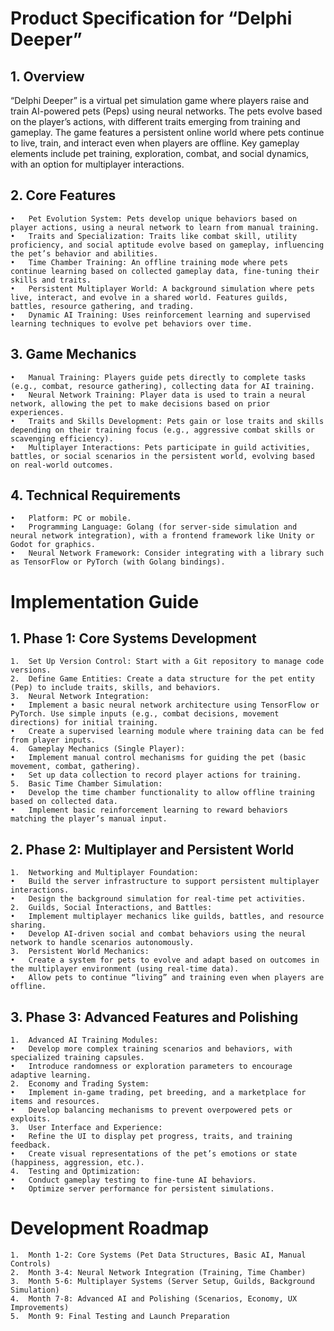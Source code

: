# Product Specification for “Delphi Deeper”

## 1. Overview

“Delphi Deeper” is a virtual pet simulation game where players raise and train AI-powered pets (Peps) using neural networks. The pets evolve based on the player’s actions, with different traits emerging from training and gameplay. The game features a persistent online world where pets continue to live, train, and interact even when players are offline. Key gameplay elements include pet training, exploration, combat, and social dynamics, with an option for multiplayer interactions.

## 2. Core Features

	•	Pet Evolution System: Pets develop unique behaviors based on player actions, using a neural network to learn from manual training.
	•	Traits and Specialization: Traits like combat skill, utility proficiency, and social aptitude evolve based on gameplay, influencing the pet’s behavior and abilities.
	•	Time Chamber Training: An offline training mode where pets continue learning based on collected gameplay data, fine-tuning their skills and traits.
	•	Persistent Multiplayer World: A background simulation where pets live, interact, and evolve in a shared world. Features guilds, battles, resource gathering, and trading.
	•	Dynamic AI Training: Uses reinforcement learning and supervised learning techniques to evolve pet behaviors over time.

## 3. Game Mechanics

	•	Manual Training: Players guide pets directly to complete tasks (e.g., combat, resource gathering), collecting data for AI training.
	•	Neural Network Training: Player data is used to train a neural network, allowing the pet to make decisions based on prior experiences.
	•	Traits and Skills Development: Pets gain or lose traits and skills depending on their training focus (e.g., aggressive combat skills or scavenging efficiency).
	•	Multiplayer Interactions: Pets participate in guild activities, battles, or social scenarios in the persistent world, evolving based on real-world outcomes.

## 4. Technical Requirements

	•	Platform: PC or mobile.
	•	Programming Language: Golang (for server-side simulation and neural network integration), with a frontend framework like Unity or Godot for graphics.
	•	Neural Network Framework: Consider integrating with a library such as TensorFlow or PyTorch (with Golang bindings).

# Implementation Guide

## 1. Phase 1: Core Systems Development

	1.	Set Up Version Control: Start with a Git repository to manage code versions.
	2.	Define Game Entities: Create a data structure for the pet entity (Pep) to include traits, skills, and behaviors.
	3.	Neural Network Integration:
	•	Implement a basic neural network architecture using TensorFlow or PyTorch. Use simple inputs (e.g., combat decisions, movement directions) for initial training.
	•	Create a supervised learning module where training data can be fed from player inputs.
	4.	Gameplay Mechanics (Single Player):
	•	Implement manual control mechanisms for guiding the pet (basic movement, combat, gathering).
	•	Set up data collection to record player actions for training.
	5.	Basic Time Chamber Simulation:
	•	Develop the time chamber functionality to allow offline training based on collected data.
	•	Implement basic reinforcement learning to reward behaviors matching the player’s manual input.

## 2. Phase 2: Multiplayer and Persistent World

	1.	Networking and Multiplayer Foundation:
	•	Build the server infrastructure to support persistent multiplayer interactions.
	•	Design the background simulation for real-time pet activities.
	2.	Guilds, Social Interactions, and Battles:
	•	Implement multiplayer mechanics like guilds, battles, and resource sharing.
	•	Develop AI-driven social and combat behaviors using the neural network to handle scenarios autonomously.
	3.	Persistent World Mechanics:
	•	Create a system for pets to evolve and adapt based on outcomes in the multiplayer environment (using real-time data).
	•	Allow pets to continue “living” and training even when players are offline.

## 3. Phase 3: Advanced Features and Polishing

	1.	Advanced AI Training Modules:
	•	Develop more complex training scenarios and behaviors, with specialized training capsules.
	•	Introduce randomness or exploration parameters to encourage adaptive learning.
	2.	Economy and Trading System:
	•	Implement in-game trading, pet breeding, and a marketplace for items and resources.
	•	Develop balancing mechanisms to prevent overpowered pets or exploits.
	3.	User Interface and Experience:
	•	Refine the UI to display pet progress, traits, and training feedback.
	•	Create visual representations of the pet’s emotions or state (happiness, aggression, etc.).
	4.	Testing and Optimization:
	•	Conduct gameplay testing to fine-tune AI behaviors.
	•	Optimize server performance for persistent simulations.

# Development Roadmap

	1.	Month 1-2: Core Systems (Pet Data Structures, Basic AI, Manual Controls)
	2.	Month 3-4: Neural Network Integration (Training, Time Chamber)
	3.	Month 5-6: Multiplayer Systems (Server Setup, Guilds, Background Simulation)
	4.	Month 7-8: Advanced AI and Polishing (Scenarios, Economy, UX Improvements)
	5.	Month 9: Final Testing and Launch Preparation


